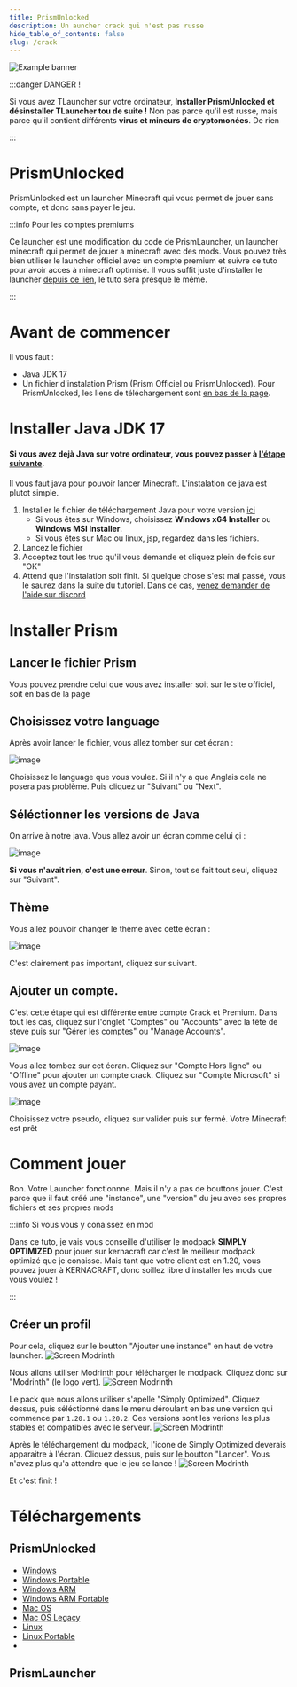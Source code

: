 ```yaml
---
title: PrismUnlocked
description: Un auncher crack qui n'est pas russe
hide_table_of_contents: false
slug: /crack
---
```


![Example banner](https://raw.githubusercontent.com/Diegiwg/PrismLauncher-Cracked/develop/program_info/org.prismlauncher.PrismLauncher.logo.source.svg)

:::danger DANGER !

Si vous avez TLauncher sur votre ordinateur, **Installer PrismUnlocked et désinstaller TLauncher tou de suite !** Non pas parce qu'il est russe, mais parce qu'il contient différents **virus et mineurs de cryptomonées**. De rien

:::

# PrismUnlocked
PrismUnlocked est un launcher Minecraft qui vous permet de jouer sans compte, et donc sans payer le jeu. 

:::info Pour les comptes premiums

Ce launcher est une modification du code de PrismLauncher, un launcher minecraft qui permet de jouer a minecraft avec des mods. Vous pouvez très bien utiliser le launcher officiel avec un compte premium et suivre ce tuto pour avoir acces à minecraft optimisé. Il vous suffit juste d'installer le launcher [depuis ce lien](https://prismlauncher.org/download/), le tuto sera presque le même.

:::

# Avant de commencer
Il vous faut :
- Java JDK 17
- Un fichier d'instalation Prism (Prism Officiel ou PrismUnlocked). Pour PrismUnlocked, les liens de téléchargement sont [en bas de la page](#).

# Installer Java JDK 17
#### Si vous avez dejà Java sur votre ordinateur, vous pouvez passer à [l'étape suivante](#lancer-le-fichier-prism).
Il vous faut java pour pouvoir lancer Minecraft. L'instalation de java est plutot simple.
1. Installer le fichier de téléchargement Java pour votre version [ici](https://www.oracle.com/java/technologies/javase/jdk17-archive-downloads.html)
   - Si vous êtes sur Windows, choisissez **Windows x64 Installer** ou **Windows MSI Installer**.
   - Si vous êtes sur Mac ou linux, jsp, regardez dans les fichiers.
2. Lancez le fichier
3. Acceptez tout les truc qu'il vous demande et cliquez plein de fois sur "OK"
4. Attend que l'instalation soit finit. Si quelque chose s'est mal passé, vous le saurez dans la suite du tutoriel. Dans ce cas, [venez demander de l'aide sur discord](https://dsc.gg/kernacraft)

# Installer Prism
## Lancer le fichier Prism

Vous pouvez prendre celui que vous avez installer soit sur le site officiel, soit en bas de la page

## Choisissez votre language

Après avoir lancer le fichier, vous allez tomber sur cet écran :

![image](https://github.com/Funasitien/kernadoc/assets/86372093/e10555b5-bcdb-4d81-9b47-de274e898d9f)

Choisissez le language que vous voulez. Si il n'y a que Anglais cela ne posera pas problème. Puis cliquez ur "Suivant" ou "Next".

## Séléctionner les versions de Java

On arrive à notre java. Vous allez avoir un écran comme celui çi : 

![image](https://github.com/Funasitien/kernadoc/assets/86372093/1e0fed62-ae4d-4155-8677-1b9ef9646ac9)

**Si vous n'avait rien, c'est une erreur**. Sinon, tout se fait tout seul, cliquez sur "Suivant".

## Thème

Vous allez pouvoir changer le thème avec cette écran :

![image](https://github.com/Funasitien/kernadoc/assets/86372093/18ce80c1-95d2-4b4f-bceb-532161836b0b)

C'est clairement pas important, cliquez sur suivant.

## Ajouter un  compte.

C'est cette étape qui est différente entre compte Crack et Premium. Dans tout les cas, cliquez sur l'onglet "Comptes" ou "Accounts" avec la tête de steve puis sur "Gérer les comptes" ou "Manage Accounts".

![image](https://github.com/Funasitien/kernadoc/assets/86372093/8fefa799-9643-4c7d-91df-67ae88747554)

Vous allez tombez sur cet écran. Cliquez sur "Compte Hors ligne" ou "Offline" pour ajouter un compte crack. Cliquez sur "Compte Microsoft" si vous avez un compte payant.

![image](https://github.com/Funasitien/kernadoc/assets/86372093/23ecfdac-0926-44e8-aea9-37d97508fc88)

Choisissez votre pseudo, cliquez sur valider puis sur fermé. Votre Minecraft est prêt

# Comment jouer
Bon. Votre Launcher fonctionnne. Mais il n'y a pas de bouttons jouer. C'est parce que il faut créé une "instance", une "version" du jeu avec ses propres fichiers et ses propres mods

:::info Si vous vous y conaissez en mod

Dans ce tuto, je vais vous conseille d'utiliser le modpack **SIMPLY OPTIMIZED** pour jouer sur kernacraft car c'est le meilleur modpack optimizé que je conaisse. Mais tant que votre client est en 1.20, vous pouvez jouer à KERNACRAFT, donc soillez libre d'installer les mods que vous voulez !

:::

## Créer un profil
Pour cela, cliquez sur le boutton "Ajouter une instance" en haut de votre launcher.
![Screen Modrinth](/img/mod1.png)

Nous allons utiliser Modrinth pour télécharger le modpack. Cliquez donc sur "Modrinth" (le logo vert).
![Screen Modrinth](/img/mod2.png)

Le pack que nous allons utiliser s'apelle "Simply Optimized". Cliquez dessus, puis séléctionné dans le menu déroulant en bas une version qui commence par `1.20.1` ou `1.20.2`. Ces versions sont les verions les plus stables et compatibles avec le serveur.
![Screen Modrinth](/img/mod3.png)

Après le téléchargement du modpack, l'icone de Simply Optimized deverais apparaitre à l'écran. Cliquez dessus, puis sur le boutton "Lancer". Vous n'avez plus qu'a attendre que le jeu se lance !
![Screen Modrinth](/img/mod4.png)

Et c'est finit !

# Téléchargements
## PrismUnlocked
- [Windows](https://github.com/Diegiwg/PrismLauncher-Cracked/releases/download/7.1/PrismLauncher-Windows-MinGW-w64-Setup-7.1.exe)
- [Windows Portable](https://github.com/Diegiwg/PrismLauncher-Cracked/releases/download/7.1/PrismLauncher-Windows-MinGW-w64-Portable-7.1.zip)
- [Windows ARM](https://github.com/Diegiwg/PrismLauncher-Cracked/releases/download/7.1/PrismLauncher-Windows-MSVC-arm64-Setup-7.1.exe)
- [Windows ARM Portable](https://github.com/Diegiwg/PrismLauncher-Cracked/releases/download/7.1/PrismLauncher-Windows-MSVC-arm64-Portable-7.1.zip)
- [Mac OS](https://github.com/Diegiwg/PrismLauncher-Cracked/releases/download/7.1/PrismLauncher-macOS-7.1.tar.gz)
- [Mac OS Legacy](https://github.com/Diegiwg/PrismLauncher-Cracked/releases/download/7.1/PrismLauncher-macOS-Legacy-7.1.tar.gz)
- [Linux](https://github.com/Diegiwg/PrismLauncher-Cracked/releases/download/7.1/PrismLauncher-Linux-7.1.tar.gz)
- [Linux Portable](https://github.com/Diegiwg/PrismLauncher-Cracked/releases/download/7.1/PrismLauncher-Linux-Portable-7.1.tar.gz)
- 
## PrismLauncher
